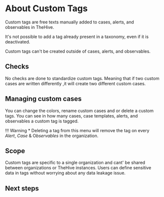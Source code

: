 # About Custom Tags

Custom tags are free texts manually added to cases, alerts, and observables in TheHive.

It's not possible to add a tag already present in a taxonomy, even if it is deactivated.

Custom tags can't be created outside of cases, alerts, and observables.

## Checks

No checks are done to standardize custom tags. Meaning that if two custom cases are written differently ,it will create two different custom cases.

## Managing custom cases

You can change the colors, rename custom cases and or delete a custom tags. You can see in how many cases, case templates, alerts, and observables a custom tag is tagged.

!!! Warning
    * Deleting a tag from this menu will remove the tag on every *Alert*, *Case* & O*bservables* in the organization.

## Scope

Custom tags are specific to a single organization and cant' be shared between organizations or TheHive instances. Users can define sensitive data in tags without worrying about any data leakage issue.

## Next steps


